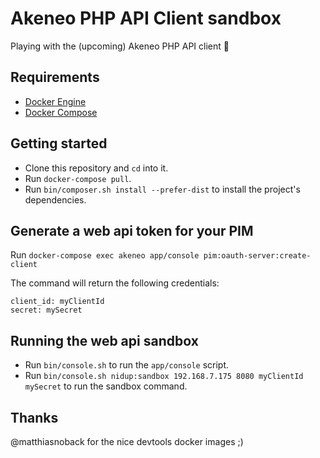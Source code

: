 # Akeneo PHP API Client sandbox

Playing with the (upcoming) Akeneo PHP API client :rocket:

## Requirements

- [Docker Engine](https://docs.docker.com/engine/installation/)
- [Docker Compose](https://docs.docker.com/compose/install/)

## Getting started

- Clone this repository and `cd` into it.
- Run `docker-compose pull`.
- Run `bin/composer.sh install --prefer-dist` to install the project's dependencies.

## Generate a web api token for your PIM

Run `docker-compose exec akeneo app/console pim:oauth-server:create-client`

The command will return the following credentials:

```
client_id: myClientId
secret: mySecret
```

## Running the web api sandbox

- Run `bin/console.sh` to run the `app/console` script.
- Run `bin/console.sh nidup:sandbox 192.168.7.175 8080 myClientId mySecret` to run the sandbox command.

## Thanks

@matthiasnoback for the nice devtools docker images ;)
